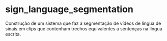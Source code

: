 # sign_language_segmentation
Construção de um sistema que faz a segmentação de vídeos de língua de sinais em clips que contenham trechos equivalentes a sentenças na língua escrita.
